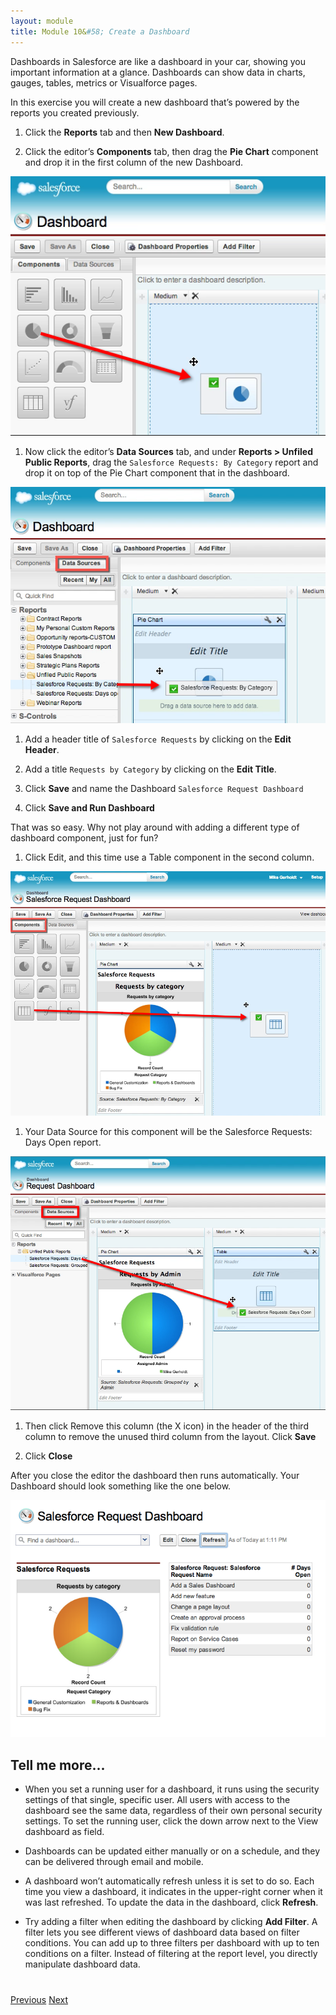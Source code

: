 ```yaml
---
layout: module
title: Module 10&#58; Create a Dashboard
---
```


Dashboards in Salesforce are like a dashboard in your car, showing you important information at a glance. Dashboards can show data in charts, gauges, tables, metrics or Visualforce pages. 

In this exercise you will create a new dashboard that’s powered by the reports you created previously.

1. Click the **Reports** tab and then **New Dashboard**.

1. Click the editor’s **Components** tab, then drag the **Pie Chart** component and drop it in the first column of the new Dashboard.

![](images/10-dashboard-add-pie-chart.png)

1. Now click the editor’s **Data Sources** tab, and under **Reports >  Unfiled Public Reports**, drag the `Salesforce Requests: By Category` report and drop it on top of the Pie Chart component that in the dashboard.

![](images/10-dashboard-add-pie-chart-data-source.png)

1. Add a header title of `Salesforce Requests` by clicking on the **Edit Header**.

1. Add a title `Requests by Category` by clicking on the **Edit Title**.

1. Click **Save** and name the Dashboard `Salesforce Request Dashboard`

1. Click **Save and Run Dashboard**

That was so easy. Why not play around with adding a different type of dashboard component, just for fun?

1. Click Edit, and this time use a Table component in the second column.

![](images/10-dashboard-add-table.png)

1. Your Data Source for this component will be the Salesforce Requests: Days Open report.

![](images/10-dashboard-table-data-source.png)

1. Then click Remove this column (the X icon) in the header of the third column to remove the unused third column from the layout. Click **Save**

1. Click **Close**


After you close the editor the dashboard then runs automatically. Your Dashboard should look something like the one below.

![](images/10-dashboard-table-refresh.png)

## Tell me more...

* When you set a running user for a dashboard, it runs using the security settings of that single, specific user. All users with access to the dashboard see the same data, regardless of their own personal security settings. To set the running user, click the down arrow next to the View dashboard as field.

* Dashboards can be updated either manually or on a schedule, and they can be delivered through email and mobile.

* A dashboard won’t automatically refresh unless it is set to do so. Each time you view a dashboard, it indicates in the upper-right corner when it was last refreshed. To update the data in the dashboard, click **Refresh**.

* Try adding a filter when editing the dashboard by clicking **Add Filter**. A filter lets you see different views of dashboard data based on filter conditions. You can add up to three filters per dashboard with up to ten conditions on a filter. Instead of filtering at the report level, you directly manipulate dashboard data.


<div class="row" style="margin-top:40px;">
<div class="col-sm-12">
<a href="09-get-more-information-from-your-report.html" class="btn btn-default"><i class="glyphicon glyphicon-chevron-left"></i> Previous</a>
<a href="11-bonus-create-field-using-schema-builder.html" class="btn btn-default pull-right">Next <i class="glyphicon glyphicon-chevron-right"></i></a>
</div>
</div>
